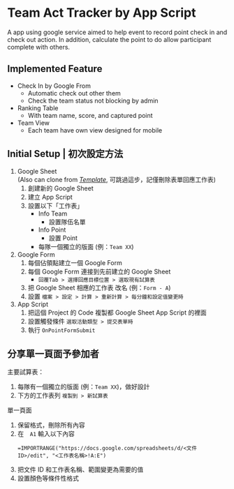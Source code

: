 # Team Act Tracker by App Script

A app using google service aimed to help event to record point check in and check out action. In addition, calculate the point to do allow participant complete with others.

## Implemented Feature

- Check In by Google From
  - Automatic check out other them
  - Check the team status not blocking by admin
- Ranking Table
  - With team name, score, and captured point
- Team View
  - Each team have own view designed for mobile

## Initial Setup | 初次設定方法

1. Google Sheet  
   (Also can clone from _[Template](https://docs.google.com/spreadsheets/d/1RkHDLC84nLUvC2mYMz_IyFXDGGgMjCNDBeEgrtoQljc/edit?usp=sharing)_, 可跳過這步，記僅刪除表單回應工作表)
   1. 創建新的 Google Sheet
   2. 建立 App Script
   3. 設置以下「工作表」
      - Info Team
        - 設置隊伍名單
      - Info Point
        - 設置 Point
      - 每隊一個獨立的版面 (例：`Team XX`)
2. Google Form
   1. 每個佔領點建立一個 Google Form
   2. 每個 Google Form 連接到先前建立的 Google Sheet
      - `回覆Tab > 選擇回應目標位置 > 選取現有試算表`
   3. 把 Google Sheet 相應的工作表 改名 (例：`Form - A`)
   4. 設置 `檔案 > 設定 > 計算 > 重新計算 > 每分鐘和設定值變更時`
3. App Script
   1. 把這個 Project 的 Code 複製都 Google Sheet App Script 的裡面
   2. 設置觸發條件 `選取活動類型 > 提交表單時`
   3. 執行 `OnPointFormSubmit`

## 分享單一頁面予參加者

主要試算表：

1. 每隊有一個獨立的版面 (例：`Team XX`)，做好設計
2. 下方的工作表列 `複製到 > 新試算表`

單一頁面

1. 保留格式，刪除所有內容
2. 在　`A1` 輸入以下內容
   ```
   =IMPORTRANGE("https://docs.google.com/spreadsheets/d/<文件ID>/edit", "<工作表名稱>!A:E")
   ```
3. 把文件 ID 和工作表名稱、範圍變更為需要的值
4. 設置顏色等條件性格式
